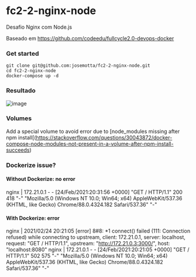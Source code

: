 # fc2-2-nginx-node

Desafio Nginx com Node.js

Baseado em https://github.com/codeedu/fullcycle2.0-devops-docker

### Get started

    git clone git@github.com:josemotta/fc2-2-nginx-node.git
    cd fc2-2-nginx-node
    docker-compose up -d

### Resultado

![image](https://user-images.githubusercontent.com/86032/108916768-7dabde00-760d-11eb-85e2-ed0846f72db9.png)


### Volumes

 Add a special volume to avoid error due to [node_modules missing after npm install[(https://stackoverflow.com/questions/30043872/docker-compose-node-modules-not-present-in-a-volume-after-npm-install-succeeds)

### Dockerize issue?

#### Without Dockerize: no error
nginx    | 172.21.0.1 - - [24/Feb/2021:20:31:56 +0000] "GET / HTTP/1.1" 200 418 "-" "Mozilla/5.0 (Windows NT 10.0; Win64; x64) AppleWebKit/537.36 (KHTML, like Gecko) Chrome/88.0.4324.182 Safari/537.36" "-"

#### With Dockerize: error
nginx    | 2021/02/24 20:21:05 [error] 8#8: *1 connect() failed (111: Connection refused) while connecting to upstream, client: 172.21.0.1, server: localhost, request: "GET / HTTP/1.1", upstream: "http://172.21.0.3:3000/", host: "localhost:8080"
nginx    | 172.21.0.1 - - [24/Feb/2021:20:21:05 +0000] "GET / HTTP/1.1" 502 575 "-" "Mozilla/5.0 (Windows NT 10.0; Win64; x64) AppleWebKit/537.36 (KHTML, like Gecko) Chrome/88.0.4324.182 Safari/537.36" "-"


